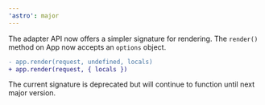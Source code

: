 ```yaml
---
'astro': major
---
```


The adapter API now offers a simpler signature for rendering. The `render()` method on App now accepts an `options` object.

```diff
- app.render(request, undefined, locals)
+ app.render(request, { locals })
```
The current signature is deprecated but will continue to function until next major version.
